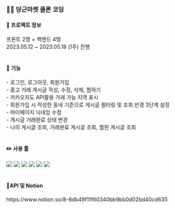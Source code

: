 ### 🥕🐰 당근마켓 클론 코딩 ###

<div>
  <h4>🏃 프로젝트 정보</h4>
  프론트 2명 + 백엔드 4명 <br />
  2023.05.12 ~ 2023.05.18 (1주) 진행
</div>
<br />
<div>
  <h4>👀 기능</h4>
  - 로그인, 로그아웃, 회원가입 <br />
  - 중고 거래 게시글 작성, 수정, 삭제, 찜하기<br />
  - 카카오지도 API활용 거래 가능 지역 표시<br />
  - 회원가입 시 작성한 동네 기준으로 게시글 필터링 및 조회 반경 3단계 설정<br />
  - 마이페이지 닉네임 수정<br />
  - 게시글 거래완료 상태 변경<br />
  - 나의 게시글 조회, 거래완료 게시글 조회, 찜한 게시글 조회
<div>
  <br />
<div>
 <h4>✏️ 사용 툴</h4>
  <img src="https://img.shields.io/badge/javascript-F7DF1E?style=flat-square&logo=javascript&logoColor=white"/>
  <img src="https://img.shields.io/badge/React-61DAFB?style=flat-square&logo=React&logoColor=white"/>
  <img src="https://img.shields.io/badge/Recoil-3474de?style=flat-square&logo=React&logoColor=3474de"/>
  <img src="https://img.shields.io/badge/Axios-5A29E4?style=flat-square&logo=axios&logoColor=white"/>
  <img src="https://img.shields.io/badge/ReactQuery-FF4154?style=flat-square&logo=reactquery&logoColor=white"/>
  <img src="https://img.shields.io/badge/styledcomponents-DB7093?style=flat-square&logo=styledcomponents&logoColor=white"/>
</div>
  <br />
<div>
  <h4>📢API 및 Notion</h4>
https://www.notion.so/8-8db49f11f60340bb9bb0d02bd40cd635
</div>
